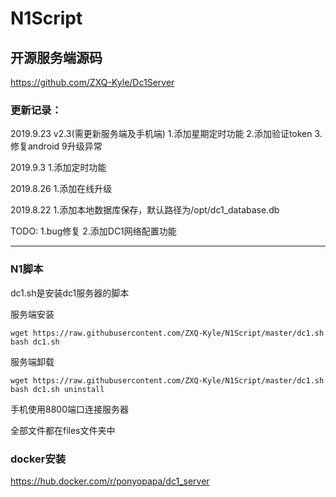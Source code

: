 # N1Script

## 开源服务端源码

https://github.com/ZXQ-Kyle/Dc1Server

### 更新记录：
2019.9.23
v2.3(需更新服务端及手机端)
1.添加星期定时功能
2.添加验证token
3.修复android 9升级异常

2019.9.3
1.添加定时功能

2019.8.26
1.添加在线升级

2019.8.22
1.添加本地数据库保存，默认路径为/opt/dc1_database.db

TODO:
1.bug修复
2.添加DC1网络配置功能

--- 

### N1脚本

dc1.sh是安装dc1服务器的脚本

服务端安装
```
wget https://raw.githubusercontent.com/ZXQ-Kyle/N1Script/master/dc1.sh
bash dc1.sh
```

服务端卸载
```
wget https://raw.githubusercontent.com/ZXQ-Kyle/N1Script/master/dc1.sh
bash dc1.sh uninstall
```

手机使用8800端口连接服务器

全部文件都在files文件夹中

### docker安装
https://hub.docker.com/r/ponyopapa/dc1_server

